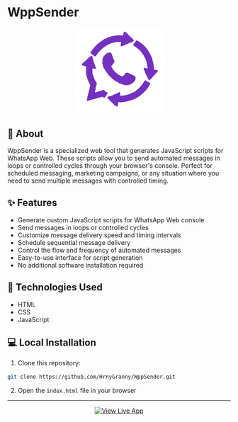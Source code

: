 # WppSender

<p align="center">
  <img src="WppSender/assets/WppSender.png" alt="WppSender Logo" width="200"/>
</p>

## 📱 About

WppSender is a specialized web tool that generates JavaScript scripts for WhatsApp Web. These scripts allow you to send automated messages in loops or controlled cycles through your browser's console. Perfect for scheduled messaging, marketing campaigns, or any situation where you need to send multiple messages with controlled timing. 

## ✨ Features

- Generate custom JavaScript scripts for WhatsApp Web console
- Send messages in loops or controlled cycles
- Customize message delivery speed and timing intervals
- Schedule sequential message delivery
- Control the flow and frequency of automated messages
- Easy-to-use interface for script generation
- No additional software installation required


## 🚀 Technologies Used

- HTML
- CSS
- JavaScript

## 💻 Local Installation

1. Clone this repository:
```bash
git clone https://github.com/HrnyGranny/WppSender.git
```

2. Open the `index.html` file in your browser
---

<p align="center">
  <a href="https://wppsender.netlify.app/">
    <img src="https://img.shields.io/badge/VIEW_LIVE_APP-4df176?style=for-the-badge" alt="View Live App" />
  </a>
</p>
